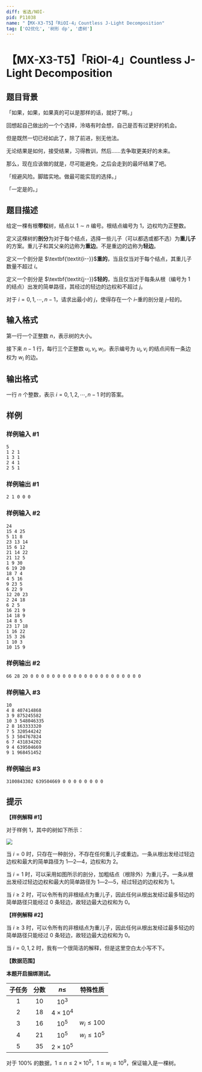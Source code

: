 ```yaml
---
diff: 省选/NOI-
pid: P11038
name: "【MX-X3-T5】「RiOI-4」Countless J-Light Decomposition"
tag: ['O2优化', '树形 dp', '虚树']
---
```

# 【MX-X3-T5】「RiOI-4」Countless J-Light Decomposition
## 题目背景

「如果，如果，如果真的可以是那样的话，就好了啊。」

回想起自己做出的一个个选择，泠珞有时会想，自己是否有过更好的机会。

但是既然一切已经如此了，除了前进，别无他法。

无论结果是如何，接受结果，习得教训，然后……去争取更美好的未来。

那么，现在应该做的就是，尽可能避免，之后会走到的最坏结果了吧。

「规避风险。脚踏实地。做最可能实现的选择。」

「一定是的。」
## 题目描述

给定一棵有根**带权**树，结点以 $1\sim n$ 编号。根结点编号为 $1$，边权均为正整数。

定义这棵树的**剖分**为对于每个结点，选择一些儿子（可以都选或都不选）为**重儿子**的方案。重儿子和其父亲的边称为**重边**。不是重边的边称为**轻边**。

定义一个剖分是 $\textbf{\textit{i--}}$**重的**，当且仅当对于每个结点，其重儿子数量不超过 $i$。

定义一个剖分是 $\textbf{\textit{j--}}$**轻的**，当且仅当对于每条从根（编号为 $1$ 的结点）出发的简单路径，其经过的轻边的边权和不超过 $j$。

对于 $i=0,1,\cdots,n-1$，请求出最小的 $j$，使得存在一个 $\textit{i--}$重的剖分是 $\textit{j--}$轻的。
## 输入格式

第一行一个正整数 $n$，表示树的大小。

接下来 $n-1$ 行，每行三个正整数 $u_i,v_i,w_i$，表示编号为 $u_i,v_i$ 的结点间有一条边权为 $w_i$ 的边。
## 输出格式

一行 $n$ 个整数，表示 $i=0,1,2,\cdots,n-1$ 时的答案。
## 样例

### 样例输入 #1
```
5
1 2 1
1 3 1
2 4 1
2 5 1

```
### 样例输出 #1
```
2 1 0 0 0
```
### 样例输入 #2
```
24
15 4 25
5 11 8
23 13 14
15 6 12
21 14 22
21 12 5
1 9 30
6 19 20
18 7 4
4 5 16
9 23 5
6 22 9
12 20 23
2 24 18
6 2 5
16 21 9
14 18 9
14 8 5
23 17 18
1 16 22
15 3 26
1 10 3
10 15 9
```
### 样例输出 #2
```
66 28 20 0 0 0 0 0 0 0 0 0 0 0 0 0 0 0 0 0 0 0 0 0 
```
### 样例输入 #3
```
10
4 8 407414868
3 9 875245582
10 3 548046335
2 8 163333320
7 5 320544242
5 3 504767824
6 7 431834202
9 4 639504669
9 1 968451452

```
### 样例输出 #3
```
3100843302 639504669 0 0 0 0 0 0 0 0
```
## 提示

**【样例解释 #1】**

对于样例 1，其中的树如下所示：

![](https://cdn.luogu.com.cn/upload/image_hosting/tox3t3d4.png)

当 $i=0$ 时，只存在一种剖分，不存在任何重儿子或重边。一条从根出发经过轻边边权和最大的简单路径为 $1\textit{---}2\textit{---}4$，边权和为 $2$。

当 $i=1$ 时，可以采用如图所示的剖分，加粗结点（根除外）为重儿子。一条从根出发经过轻边边权和最大的简单路径为 $1\textit{---}2\textit{---}5$，经过轻边的边权和为 $1$。

当 $i\ge 2$ 时，可以令所有的非根结点为重儿子，因此任何从根出发经过最多轻边的简单路径只能经过 $0$ 条轻边，故轻边最大边权和为 $0$。

**【样例解释 #2】**

当 $i\ge 3$ 时，可以令所有的非根结点为重儿子，因此任何从根出发经过最多轻边的简单路径只能经过 $0$ 条轻边，故轻边最大边权和为 $0$。

当 $i=0,1,2$ 时，我有一个很简洁的解释，但是这里空白太小写不下。

**【数据范围】**

**本题开启捆绑测试。**

|子任务|分数|$n\le$|特殊性质|
|:-:|:-:|:-:|:-:|
|$1$|$10$|$10^3$||
|$2$|$18$|$4\times10^4$||
|$3$|$16$|$10^5$|$w_i\le100$|
|$4$|$21$|$10^5$|$w_i\le10^5$|
|$5$|$35$|$2\times10^5$||

对于 $100\%$ 的数据，$1\le n\le2\times10^5$，$1\le w_i\le 10^9$，保证输入是一棵树。
